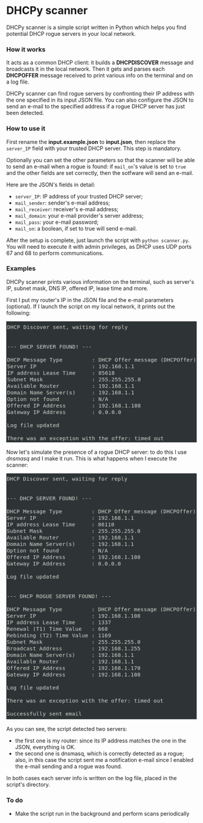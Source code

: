 # DHCPy scanner
DHCPy scanner is a simple script written in Python which helps you find
potential DHCP rogue servers in your local network.

### How it works
It acts as a common DHCP client: it builds a **DHCPDISCOVER** message
and broadcasts it in the local network. Then it gets and parses each **DHCPOFFER**
message received to print various info on the terminal and on a log file.

DHCPy scanner can find rogue servers by confronting their IP address with the one
specified in its input JSON file. You can also configure the JSON to send an
e-mail to the specified address if a rogue DHCP server has just been detected.

### How to use it
First rename the **input.example.json** to **input.json**, then replace the
`server_IP` field with your trusted DHCP server. This step is mandatory.

Optionally you can set the other parameters so that the scanner will be able to
send an e-mail when a rogue is found: if `mail_on`'s value is set to `true` and
the other fields are set correctly, then the sotfware will send an e-mail.

Here are the JSON's  fields in detail:
- `server_IP`: IP address of your trusted DHCP server;
- `mail_sender`: sender's e-mail address;
- `mail_receiver`: receiver's e-mail address;
- `mail_domain`: your e-mail provider's server address;
- `mail_pass`: your e-mail password;
- `mail_on`: a boolean, if set to true will send e-mail.

After the setup is complete, just launch the script with `python scanner.py`.
You will need to execute it with admin privileges, as DHCP uses UDP ports 67 and
68 to perform communications.

### Examples
DHCPy scanner prints various information on the terminal, such as server's IP,
subnet mask, DNS IP, offered IP, lease time and more. 

First I put my router's IP in the JSON file and the e-mail parameters (optional).
If I launch the script on my local network, it prints out the following:

![img1](https://github.com/DodoIta/DHCPy-scanner/blob/readme/examples/imgs/scanner1.png "Normal Output")

Now let's simulate the presence of a rogue DHCP server: to do this I use
_dnsmasq_ and I make it run. This is what happens when I execute the scanner:

![img2](https://github.com/DodoIta/DHCPy-scanner/blob/readme/examples/imgs/scanner2.png "Output With Rogue")

As you can see, the script detected two servers:
- the first one is my router: since its IP address matches the one in the JSON,
everything is OK.
- the second one is dnsmasq, which is correctly detected as a rogue; also, in
this case the script sent me a notification e-mail since I enabled the e-mail
sending and a rogue was found.

In both cases each server info is written on the log file, placed in the script's directory.

### To do
- Make the script run in the background and perform scans periodically
